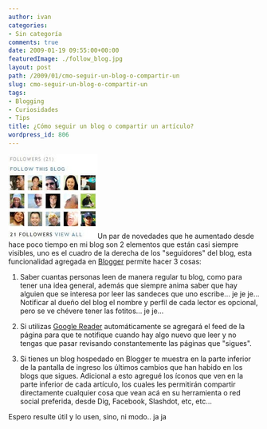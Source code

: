 ```yaml
---
author: ivan
categories:
- Sin categoría
comments: true
date: 2009-01-19 09:55:00+00:00
featuredImage: ./follow_blog.jpg
layout: post
path: /2009/01/cmo-seguir-un-blog-o-compartir-un
slug: cmo-seguir-un-blog-o-compartir-un
tags:
- Blogging
- Curiosidades
- Tips
title: ¿Cómo seguir un blog o compartir un artículo?
wordpress_id: 806
---
```


[![](./follow_blog.jpg)](https://3.bp.blogspot.com/_T2UWuNJg3dQ/SXQWFPUsIhI/AAAAAAAABTY/qwmUZs1rPNg/s1600-h/follow_blog.jpg)Un par de novedades que he aumentado desde hace poco tiempo en mi blog son 2 elementos que están casi siempre visibles, uno es el cuadro de la derecha de los "seguidores" del blog, esta funcionalidad agregada en [Blogger](https://www.blogger.com/) permite hacer 3 cosas:

1. Saber cuantas personas leen de manera regular tu blog, como para tener una idea general, además que siempre anima saber que hay alguien que se interesa por leer las sandeces que uno escribe... je je je... Notificar al dueño del blog el nombre y perfil de cada lector es opcional, pero se ve chévere tener las fotitos... je je...

2. Si utilizas [Google Reader](https://reader.google.com/) automáticamente se agregará el feed de la página para que te notifique cuando hay algo nuevo que leer y no tengas que pasar revisando constantemente las páginas que "sigues".
3. Si tienes un blog hospedado en Blogger te muestra en la parte inferior de la pantalla de ingreso los últimos cambios que han habido en los blogs que sigues.
   Adicional a esto agregué los íconos que ven en la parte inferior de cada artículo, los cuales les permitirán compartir directamente cualquier cosa que vean acá en su herramienta o red social preferida, desde Dig, Facebook, Slashdot, etc, etc...

Espero resulte útil y lo usen, sino, ni modo.. ja ja
